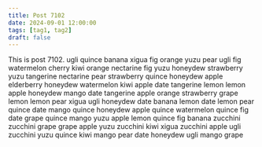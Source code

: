 ```yaml
---
title: Post 7102
date: 2024-09-01 12:00:00
tags: [tag1, tag2]
draft: false
---
```

This is post 7102.
ugli
quince
banana
xigua
fig
orange
yuzu
pear
ugli
fig
watermelon
cherry
kiwi
orange
nectarine
fig
yuzu
honeydew
strawberry
yuzu
tangerine
nectarine
pear
strawberry
quince
honeydew
apple
elderberry
honeydew
watermelon
kiwi
apple
date
tangerine
lemon
lemon
apple
honeydew
mango
date
tangerine
apple
orange
strawberry
grape
lemon
lemon
pear
xigua
ugli
honeydew
date
banana
lemon
date
lemon
pear
quince
date
mango
quince
honeydew
apple
quince
watermelon
quince
fig
date
grape
quince
mango
yuzu
apple
lemon
quince
fig
banana
zucchini
zucchini
grape
grape
apple
yuzu
zucchini
kiwi
xigua
zucchini
apple
ugli
zucchini
yuzu
quince
kiwi
mango
pear
date
honeydew
ugli
mango
grape
